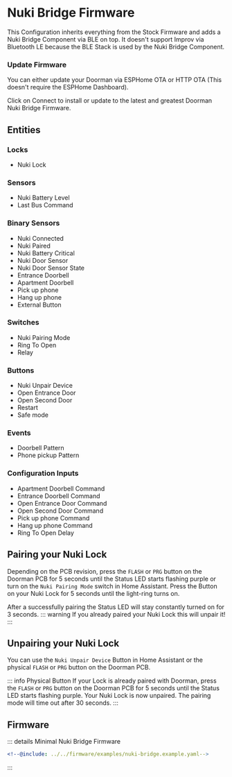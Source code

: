 # Nuki Bridge Firmware

This Configuration inherits everything from the Stock Firmware and adds a Nuki Bridge Component via BLE on top.
It doesn't support Improv via Bluetooth LE because the BLE Stack is used by the Nuki Bridge Component.

### Update Firmware
You can either update your Doorman via ESPHome OTA or HTTP OTA (This doesn't require the ESPHome Dashboard).

Click on Connect to install or update to the latest and greatest Doorman Nuki Bridge Firmware.
<esp-web-install-button manifest="https://doorman.azon.ai/firmware/release/doorman-nuki-bridge-manifest.json"></esp-web-install-button>

## Entities

### Locks
- Nuki Lock

### Sensors
- Nuki Battery Level
- Last Bus Command

### Binary Sensors
- Nuki Connected
- Nuki Paired
- Nuki Battery Critical
- Nuki Door Sensor <Badge type="info" text="Disabled by default" />
- Nuki Door Sensor State <Badge type="info" text="Disabled by default" />
- Entrance Doorbell
- Apartment Doorbell
- Pick up phone <Badge type="info" text="Disabled by default" />
- Hang up phone <Badge type="info" text="Disabled by default" />
- External Button <Badge type="info" text="Disabled by default" />

### Switches
- Nuki Pairing Mode <Badge type="info" text="Disabled by default" />
- Ring To Open
- Relay <Badge type="info" text="Disabled by default" />

### Buttons
- Nuki Unpair Device <Badge type="info" text="Disabled by default" />
- Open Entrance Door
- Open Second Door <Badge type="info" text="Disabled by default" />
- Restart <Badge type="info" text="Disabled by default" />
- Safe mode <Badge type="info" text="Disabled by default" />

### Events
- Doorbell Pattern
- Phone pickup Pattern

### Configuration Inputs
- Apartment Doorbell Command
- Entrance Doorbell Command
- Open Entrance Door Command
- Open Second Door Command <Badge type="info" text="Disabled by default" />
- Pick up phone Command <Badge type="info" text="Disabled by default" />
- Hang up phone Command <Badge type="info" text="Disabled by default" />
- Ring To Open Delay <Badge type="info" text="Disabled by default" />

## Pairing your Nuki Lock
Depending on the PCB revision, press the `FLASH` or `PRG` button on the Doorman PCB for 5 seconds until the Status LED starts flashing purple or turn on the `Nuki Pairing Mode` switch in Home Assistant. Press the Button on your Nuki Lock for 5 seconds until the light-ring turns on.

After a successfully pairing the Status LED will stay constantly turned on for 3 seconds.
::: warning
If you already paired your Nuki Lock this will unpair it!
:::

## Unpairing your Nuki Lock
You can use the `Nuki Unpair Device` Button in Home Assistant or the physical `FLASH` or `PRG` button on the Doorman PCB.

::: info Physical Button
If your Lock is already paired with Doorman, press the `FLASH` or `PRG` button on the Doorman PCB for 5 seconds until the Status LED starts flashing purple.
Your Nuki Lock is now unpaired. The pairing mode will time out after 30 seconds.
:::


## Firmware
::: details Minimal Nuki Bridge Firmware
```yaml
<!--@include: ../../firmware/examples/nuki-bridge.example.yaml-->
```
:::

<!--@include: ./additions.md-->